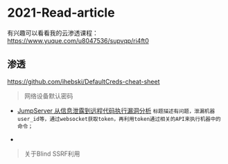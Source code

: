 # 2021-Read-article

有兴趣可以看看我的云渗透课程：https://www.yuque.com/u8047536/supvqp/ri4ft0

## 渗透

https://github.com/ihebski/DefaultCreds-cheat-sheet
> 网络设备默认密码

- [JumpServer 从信息泄露到远程代码执行漏洞分析](https://blog.riskivy.com/jumpserver-%E4%BB%8E%E4%BF%A1%E6%81%AF%E6%B3%84%E9%9C%B2%E5%88%B0%E8%BF%9C%E7%A8%8B%E4%BB%A3%E7%A0%81%E6%89%A7%E8%A1%8C%E6%BC%8F%E6%B4%9E%E5%88%86%E6%9E%90/)
`标题描述有问题，泄漏机器user_id等，通过websocket获取token，再利用token通过相关的API来执行机器中的命令；`

- [](https://blog.assetnote.io/2021/01/13/blind-ssrf-chains/)
> 关于Blind SSRF利用
